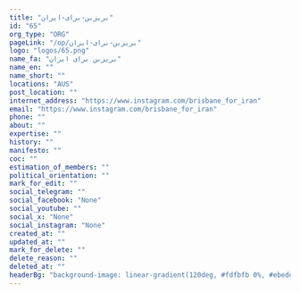 ```yaml
---
title: "بریزبن-برای-ایران"
id: "65"
org_type: "ORG"
pageLink: "/op/بریزبن-برای-ایران"
logo: "logos/65.png"
name_fa: "بریزبن برای ایران"
name_en: ""
name_short: ""
locations: "AUS"
post_location: ""
internet_address: "https://www.instagram.com/brisbane_for_iran"
email: "https://www.instagram.com/brisbane_for_iran"
phone: ""
about: ""
expertise: ""
history: ""
manifesto: ""
coc: ""
estimation_of_members: ""
political_orientation: ""
mark_for_edit: ""
social_telegram: ""
social_facebook: "None"
social_youtube: ""
social_x: "None"
social_instagram: "None"
created_at: ""
updated_at: ""
mark_for_delete: ""
delete_reason: ""
deleted_at: ""
headerBg: "background-image: linear-gradient(120deg, #fdfbfb 0%, #ebedee 100%);"
---
```

